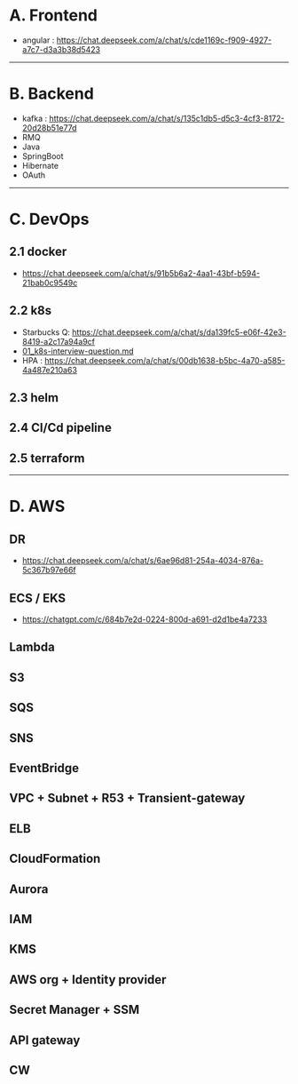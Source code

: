 # A. Frontend
- angular : https://chat.deepseek.com/a/chat/s/cde1169c-f909-4927-a7c7-d3a3b38d5423
---
# B. Backend
- kafka : https://chat.deepseek.com/a/chat/s/135c1db5-d5c3-4cf3-8172-20d28b51e77d 
- RMQ
- Java
- SpringBoot
- Hibernate
- OAuth

---
# C. DevOps
## 2.1 docker 
- https://chat.deepseek.com/a/chat/s/91b5b6a2-4aa1-43bf-b594-21bab0c9549c
## 2.2 k8s
- Starbucks Q: https://chat.deepseek.com/a/chat/s/da139fc5-e06f-42e3-8419-a2c17a94a9cf
- [01_k8s-interview-question.md](../03_Kubernetes/01_k8s-interview-question.md)
- HPA : https://chat.deepseek.com/a/chat/s/00db1638-b5bc-4a70-a585-4a487e210a63

## 2.3 helm

## 2.4 CI/Cd pipeline

## 2.5 terraform

---
# D. AWS
## DR 
- https://chat.deepseek.com/a/chat/s/6ae96d81-254a-4034-876a-5c367b97e66f
## ECS / EKS 
- https://chatgpt.com/c/684b7e2d-0224-800d-a691-d2d1be4a7233
## Lambda
## S3
## SQS
## SNS
## EventBridge
## VPC + Subnet + R53 + Transient-gateway
## ELB
## CloudFormation
## Aurora
## IAM
## KMS
## AWS org + Identity provider
## Secret Manager + SSM
## API gateway
## CW